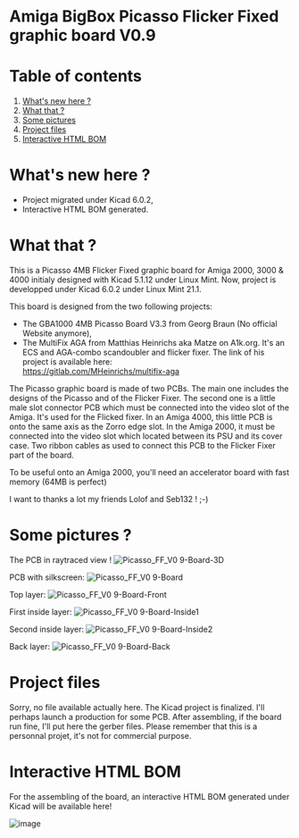 # Amiga BigBox Picasso Flicker Fixed graphic board V0.9

# Table of contents
1. [What's new here ?](#0)
2. [What that ?](#1)
3. [Some pictures](#2)
4. [Project files](#3)
5. [Interactive HTML BOM](#4)

# What's new here ? <a name="0"></a>
- Project migrated under Kicad 6.0.2,
- Interactive HTML BOM generated.

# What that ? <a name="1"></a>
This is a Picasso 4MB Flicker Fixed graphic board for Amiga 2000, 3000 &amp; 4000 initialy designed with Kicad 5.1.12 under Linux Mint.
Now, project is developped under Kicad 6.0.2 under Linux Mint 21.1.

This board is designed from the two following projects:
  - The GBA1000 4MB Picasso Board V3.3 from Georg Braun (No official Website anymore),
  - The MultiFix AGA from Matthias Heinrichs aka Matze on A1k.org. It's an ECS and AGA-combo scandoubler and flicker fixer.
  The link of his project is available here:  
  https://gitlab.com/MHeinrichs/multifix-aga
    
The Picasso graphic board is made of two PCBs. The main one includes the designs of the Picasso and of the Flicker Fixer. The second one is a little male slot connector PCB which must be connected into the video slot of the Amiga. It's used for the Flicked fixer. In an Amiga 4000, this little PCB is onto the same axis as the Zorro edge slot. In the Amiga 2000, it must be connected into the video slot which located between its PSU and its cover case. Two ribbon cables as used to connect this PCB to the Flicker Fixer part of the board. 

To be useful onto an Amiga 2000, you'll need an accelerator board with fast memory (64MB is perfect) 

I want to thanks a lot my friends Lolof and Seb132 ! ;-)

# Some pictures ? <a name="2"></a>
  
The PCB in raytraced view !
![Picasso_FF_V0 9-Board-3D](https://user-images.githubusercontent.com/80821708/192138232-0980a8f4-f7ab-41ed-835d-e44e98105e04.png)

PCB with silkscreen:
![Picasso_FF_V0 9-Board](https://user-images.githubusercontent.com/80821708/192138204-b8575fb5-7632-45b8-b50c-aa4279b76107.png)

Top layer:
![Picasso_FF_V0 9-Board-Front](https://user-images.githubusercontent.com/80821708/192138208-3882107a-19d0-4e16-9dbd-e4f735679f8a.png)

First inside layer:
![Picasso_FF_V0 9-Board-Inside1](https://user-images.githubusercontent.com/80821708/192138212-ad65cb16-fbc5-4c6e-8a14-595d25aa4300.png)

Second inside layer:
![Picasso_FF_V0 9-Board-Inside2](https://user-images.githubusercontent.com/80821708/192138219-f35df53d-d64d-4f8e-9ac6-da8bce98c020.png)

Back layer:
![Picasso_FF_V0 9-Board-Back](https://user-images.githubusercontent.com/80821708/192138207-c43ad853-ff0e-43da-a6f0-e8d194fdb732.png)
  
  
# Project files <a name="3"></a>
  
Sorry, no file available actually here.
The Kicad project is finalized. I'll perhaps launch a production for some PCB. After assembling, if the board run fine, I'll put here the gerber files. Please remember that this is a personnal projet, it's not for commercial purpose.

# Interactive HTML BOM <a name="4"></a>
For the assembling of the board, an interactive HTML BOM generated under Kicad will be available here!

![image](https://github.com/nobodyisinocent/Amiga-BigBox-Picasso-Flicker-Fixer-graphic-board/assets/80821708/9f5236b9-a6b9-4034-9ae6-0d34c69d1015)

